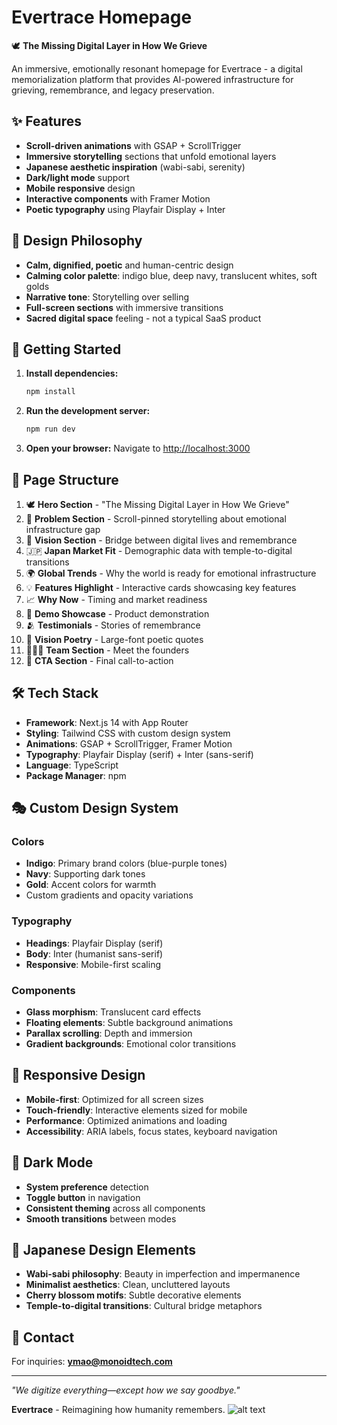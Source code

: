 # Evertrace Homepage

🕊️ **The Missing Digital Layer in How We Grieve**

An immersive, emotionally resonant homepage for Evertrace - a digital memorialization platform that provides AI-powered infrastructure for grieving, remembrance, and legacy preservation.

## ✨ Features

- **Scroll-driven animations** with GSAP + ScrollTrigger
- **Immersive storytelling** sections that unfold emotional layers
- **Japanese aesthetic inspiration** (wabi-sabi, serenity)
- **Dark/light mode** support
- **Mobile responsive** design
- **Interactive components** with Framer Motion
- **Poetic typography** using Playfair Display + Inter

## 🎨 Design Philosophy

- **Calm, dignified, poetic** and human-centric design
- **Calming color palette**: indigo blue, deep navy, translucent whites, soft golds
- **Narrative tone**: Storytelling over selling
- **Full-screen sections** with immersive transitions
- **Sacred digital space** feeling - not a typical SaaS product

## 🚀 Getting Started

1. **Install dependencies:**
   ```bash
   npm install
   ```

2. **Run the development server:**
   ```bash
   npm run dev
   ```

3. **Open your browser:**
   Navigate to [http://localhost:3000](http://localhost:3000)

## 📐 Page Structure

1. 🕊️ **Hero Section** - "The Missing Digital Layer in How We Grieve"
2. 🧱 **Problem Section** - Scroll-pinned storytelling about emotional infrastructure gap
3. 🌉 **Vision Section** - Bridge between digital lives and remembrance
4. 🇯🇵 **Japan Market Fit** - Demographic data with temple-to-digital transitions
5. 🌍 **Global Trends** - Why the world is ready for emotional infrastructure
6. 💡 **Features Highlight** - Interactive cards showcasing key features
7. 📈 **Why Now** - Timing and market readiness
8. 🧬 **Demo Showcase** - Product demonstration
9. 🫂 **Testimonials** - Stories of remembrance
10. 🌱 **Vision Poetry** - Large-font poetic quotes
11. 🧑‍🤝‍🧑 **Team Section** - Meet the founders
12. 📩 **CTA Section** - Final call-to-action

## 🛠️ Tech Stack

- **Framework**: Next.js 14 with App Router
- **Styling**: Tailwind CSS with custom design system
- **Animations**: GSAP + ScrollTrigger, Framer Motion
- **Typography**: Playfair Display (serif) + Inter (sans-serif)
- **Language**: TypeScript
- **Package Manager**: npm

## 🎭 Custom Design System

### Colors
- **Indigo**: Primary brand colors (blue-purple tones)
- **Navy**: Supporting dark tones
- **Gold**: Accent colors for warmth
- Custom gradients and opacity variations

### Typography
- **Headings**: Playfair Display (serif)
- **Body**: Inter (humanist sans-serif)
- **Responsive**: Mobile-first scaling

### Components
- **Glass morphism**: Translucent card effects
- **Floating elements**: Subtle background animations
- **Parallax scrolling**: Depth and immersion
- **Gradient backgrounds**: Emotional color transitions

## 📱 Responsive Design

- **Mobile-first**: Optimized for all screen sizes
- **Touch-friendly**: Interactive elements sized for mobile
- **Performance**: Optimized animations and loading
- **Accessibility**: ARIA labels, focus states, keyboard navigation

## 🌙 Dark Mode

- **System preference** detection
- **Toggle button** in navigation
- **Consistent theming** across all components
- **Smooth transitions** between modes

## 🎌 Japanese Design Elements

- **Wabi-sabi philosophy**: Beauty in imperfection and impermanence
- **Minimalist aesthetics**: Clean, uncluttered layouts
- **Cherry blossom motifs**: Subtle decorative elements
- **Temple-to-digital transitions**: Cultural bridge metaphors

## 📧 Contact

For inquiries: **ymao@monoidtech.com**

---

*"We digitize everything—except how we say goodbye."*

**Evertrace** - Reimagining how humanity remembers.
![alt text](image.png)